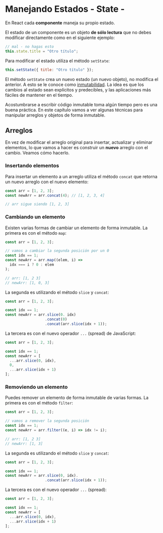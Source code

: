 # Manejando Estados - State -

En React cada **componente** maneja su propio estado.

El estado de un componente es un objeto **de sólo lectura** que no debes modificar directamente como en el siguiente ejemplo:

```javascript
// mal - no hagas esto
this.state.title = "Otro título";
```

Para modificar el estado utiliza el método `setState`:

```javascript
this.setState({ title: "Otro título" });
```

El método `setState` crea un nuevo estado \(un nuevo objeto\), no modifica el anterior. A esto se le conoce como [inmutabilidad](https://es.wikipedia.org/wiki/Objeto_inmutable). La idea es que los cambios al estado sean explícitos y predecibles, y las aplicaciones más fáciles de mantener en el tiempo.

Acostumbrarse a escribir código inmutable toma algún tiempo pero es una buena práctica. En este capítulo vamos a ver algunas técnicas para manipular arreglos y objetos de forma inmutable.

## Arreglos

En vez de modificar el arreglo original para insertar, actualizar y eliminar elementos, lo que vamos a hacer es construir un **nuevo** arreglo con el cambio. Veamos cómo hacerlo.

### Insertando elementos

Para insertar un elemento a un arreglo utiliza el método `concat` que retorna un nuevo arreglo con el nuevo elemento:

```javascript
const arr = [1, 2, 3];
const newArr = arr.concat(4); // [1, 2, 3, 4]

// arr sigue siendo [1, 2, 3]
```

### Cambiando un elemento

Existen varias formas de cambiar un elemento de forma inmutable. La primera es con el método `map`:

```javascript
const arr = [1, 2, 3];

// vamos a cambiar la segunda posición por un 0
const idx == 1;
const newArr = arr.map((elem, i) =>
  idx === i ? 0 : elem
);

// arr: [1, 2 3]
// newArr: [1, 0, 3]
```

La segunda es utilizando el método `slice` y `concat`:

```javascript
const arr = [1, 2, 3];

const idx == 1;
const newArr = arr.slice(0. idx)
                  .concat(0)
                  .concat(arr.slice(idx + 1));
```

La tercera es con el nuevo operador `...` \(spread\) de JavaScript:

```javascript
const arr = [1, 2, 3];

const idx == 1;
const newArr = [
  ...arr.slice(0, idx),
  0,
  ...arr.slice(idx + 1)
];
```

### Removiendo un elemento

Puedes remover un elemento de forma inmutable de varias formas. La primera es con el método `filter`:

```javascript
const arr = [1, 2, 3];

// vamos a remover la segunda posición
const idx == 1;
const newArr = arr.filter((e, i) => idx != i);

// arr: [1, 2 3]
// newArr: [1, 3]
```

La segunda es utilizando el método `slice` y `concat`:

```javascript
const arr = [1, 2, 3];

const idx == 1;
const newArr = arr.slice(0, idx).
                  .concat(arr.slice(idx + 1));
```

La tercera es con el nuevo operador `...` \(spread\):

```javascript
const arr = [1, 2, 3];

const idx == 1;
const newArr = [
  ...arr.slice(0, idx),
  ...arr.slice(idx + 1)
];
```


